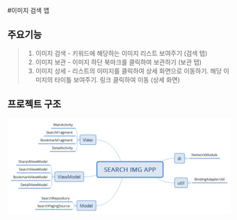 #이미지 검색 앱
## 주요기능
>   1. 이미지 검색 - 키워드에 해당하는 이미지 리스트 보여주기 (검색 탭)
>   2. 이미지 보관 - 이미지 하단 북마크를 클릭하여 보관하기 (보관 탭)
>   3. 이미지 상세 - 리스트의 이미지를 클릭하여 상세 화면으로 이동하기.
                    해당 이미지의 타이틀 보여주기. 링크 클릭하여 이동 (상세 화면)
## 프로젝트 구조
![구조](https://github.com/hyunju92/SearchImgPr/blob/master/app/src/main/res/drawable/project_structure.png)
